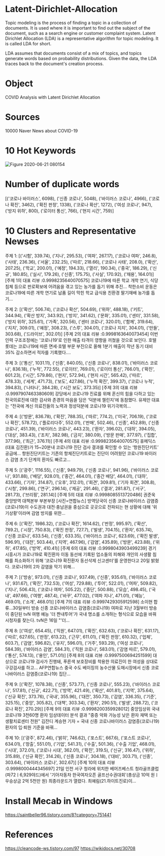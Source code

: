 # Latent-Dirichlet-Allocation
Topic modeling is the process of finding a topic in a collection of documents. It is used where it is important to find out the subject of the document, such as a search engine or customer complaint system. Latent Dirichlet Allocation (LDA) is a representative algorithm for topic modeling. It is called LDA for short.

LDA assumes that documents consist of a mix of topics, and topics generate words based on probability distributions. Given the data, the LDA traces back to the document's creation process.


# Object
COVID Analysis with Latent Dirichlet Allocation

# Sources
10000 Naver News about COVID-19

# 10 Hot Keywords
![Figure 2020-06-21 080154](https://user-images.githubusercontent.com/59387983/85222441-f4953500-b3f5-11ea-86dc-7b43bec0fd3d.png)

# Number of duplicate words
[('코로나 바이러스', 6098),
 ('신종 코로나', 5048),
 ('바이러스 코로나', 4966),
 ('코로나 확진', 3462),
 ('확진 판정', 1338),
 ('코로나 확산', 1272),
 ('여성 코로나', 947),
 ('방지 위하', 800),
 ('로이터 통신', 766),
 ('현지 시간', 759)]

# 10 Clusters and Representative Newses
주제 1: [('시험', 339.74), ('지나', 295.53), ('여파', 267.17), ('코로나 여파', 246.8), ('사태', 236.36), ('서울', 232.25), ('따르', 218.66), ('코로나 사태', 208.0), ('확산', 207.25), ('학교', 200.01), ('예정', 194.33), ('열리', 190.34), ('중국', 186.29), ('신규', 180.85), ('실시', 179.26), ('신종', 175.75), ('사실', 170.92), ('채용', 164.01)]
[주제 1의 대표 리뷰 :0.9998235640070575]
코로나19에 따른 학교 개학 연기, 식당 침체 등으로 판로확보에 어려움을 겪고 있는 농가를 돕기 위해 추진... 착한소비 운동은 코로나19에 따른 개학 연기로 납품 길이 막힌 학교 급식용 친환경 딸기재배 농가를 돕기...


주제 2: [('확산', 506.74), ('코로나 확산', 504.69), ('위하', 488.18), ('키트', 344.94), ('확산 방지', 343.92), ('방지', 341.62), ('문화', 335.01), ('센터', 331.58), ('방지 위하', 325.61), ('가족', 320.56), ('센터 코로나', 320.01), ('함께', 319.64), ('지치', 309.01), ('예정', 308.23), ('스루', 304.01), ('코로나 지치', 304.01), ('만들', 303.68), ('드라이브', 302.01)]
[주제 2의 대표 리뷰 :0.9998163640073454]
이번 인력 구조조정에는 '코로나19'로 인한 매출 타격이 영향을 끼쳤을 것으로 보인다. 호텔롯데는 코로나19에 따른 면세·호텔 부문 부진으로 올해 1분기 매출이 작년 동기 대비 35% 감소하면서 적자를 기록했다....


주제 3: [('통신', 1031.11), ('신종', 840.05), ('신종 코로나', 838.01), ('바이러스 코로나', 836.18), ('누적', 772.55), ('로이터', 769.01), ('로이터 통신', 766.01), ('확진', 601.23), ('시간', 579.86), ('현지', 572.94), ('현지 시간', 565.42), ('따르', 478.33), ('세계', 471.73), ('보도', 427.86), ('누적 확진', 399.37), ('코로나 누적', 394.83), ('나타나', 384.28), ('시간 보도', 373.35)]
[주제 3의 대표 리뷰 :0.9997907463380609]
강당에서 코로나19 진료를 위해 혼신의 힘을 다하고 있는 전국의료진에 대한 감사와 존경의 마음을 담은 ‘덕분에 챌린지’에 동참했다. 유제만 대표는 “전국에 계신 의료진들의 노력과 정성덕분에 코로나19 위기극복의...


주제 4: [('방문', 836.78), ('확진', 788.35), ('따르', 774.2), ('미국', 706.19), ('코로나 확진', 578.72), ('플로리다주', 552.01), ('판매', 502.46), ('신종', 452.89), ('신종 코로나', 451.39), ('바이러스 코로나', 443.23), ('환자', 396.02), ('대하', 394.05), ('대상', 383.43), ('조치', 382.98), ('금지', 380.09), ('방문 판매', 377.97), ('집합', 377.96), ('최근', 376.11)]
[주제 4의 대표 리뷰 :0.9998235640070575]
휴메딕스(대표 김진환)가 15~20분내 코로나19 진단 검사 결과를 확인할 수 있는 ‘항원진단키트’ 공급에... 항원진단키트는 기존의 항체진단키트로는 진단이 어려웠던 코로나19 바이러스 감염 초기 단계의 환자도 빠르고...


주제 5: [('광주', 1116.55), ('신종', 949.79), ('신종 코로나', 941.96), ('바이러스 코로나', 931.88), ('배당', 928.01), ('중간', 464.01), ('중간 배당', 464.01), ('대하', 433.66), ('기자', 314.87), ('오후', 312.01), ('회견', 309.81), ('기자 회견', 308.8), ('시청', 299.86), ('연구', 296.14), ('제공', 291.46), ('결과', 281.87), ('서구', 281.73), ('브리핑', 281.14)]
[주제 5의 대표 리뷰 :0.9998085513720486]
권준욱 중앙방역 대책본부 부본부장 [사진=연합뉴스] 방역당국이 신종 코로나바이러스 감염증(코로나19)이 수도권과 대전·충남권을 중심으로 곳곳으로 전파되는 현 상황에 대해 '위기상황'이라며 감염 방지를 위한...


주제 6: [('확진', 1986.32), ('코로나 확진', 1614.62), ('판정', 995.97), ('확산', 789.2), ('시장', 750.83), ('확진 판정', 727.7), ('발생', 704.15), ('환자', 635.74), ('신종 코로나', 633.54), ('신종', 633.35), ('바이러스 코로나', 623.69), ('확진 발생', 596.91), ('대전', 503.44), ('지역', 467.96), ('감염', 435.89), ('방문', 423.88), ('위하', 417.85), ('방역', 410.41)]
[주제 6의 대표 리뷰 :0.9998043903499239]
경기 시흥시가 코로나19로 확진환자 이동 동선에 기록된 업소들의 피해와 개인의 사생활 침해를 최소화하기 위해 ‘코로나19 확진환자 동선삭제 신고센터’를 운영한다고 20일 밝혔다. 코로나19의 2차 감염을 막기 위해...


주제 7: [('방송', 973.01), ('신종 코로나', 937.49), ('신종', 935.61), ('바이러스 코로나', 931.67), ('확진', 732.53), ('여성', 729.88), ('투어', 522.01), ('여파', 509.82), ('지나', 506.43), ('코로나 여파', 505.22), ('중단', 500.88), ('모습', 498.45), ('국내', 497.66), ('여행', 487.4), ('바꾸', 477.02), ('여파 지나', 471.01), ('예능', 469.01), ('소개', 468.01)]
[주제 7의 대표 리뷰 :0.9997429305912598]
소이현 합류…30일부터 방송 신종 코로나바이러스 감염증(코로나19) 여파로 지난 3월부터 방송이 중단된 tvN 여행 예능 '더 짠내투어'가 국내 명소를 소개하는 형식으로 모습을 바꿔 시청자를 찾는다. tvN은 16일 "'더...


주제 8: [('여성', 654.45), ('직원', 647.01), ('확진', 632.63), ('코로나 확진', 631.17), ('따르', 627.65), ('판정', 613.22), ('근무', 611.01), ('확진 판정', 610.32), ('업체', 603.7), ('감염', 596.82), ('유지', 596.01), ('거주', 593.29), ('여성 코로나', 584.39), ('바이러스 감염', 584.31), ('직원 코로나', 583.01), ('감염 따르', 579.01), ('통신', 574.13), ('용인', 571.01)]
[주제 8의 대표 리뷰 :0.9997500694251599]
대상으로 코로나19 검사가 진행돼, 푸른색 보호장비를 착용한 의료진이 한 여성을 상대로 구강검사를 하고... AFP연합뉴스 중국 수도 베이징의 농수산물 도매시장에서 신종 코로나바이러스 감염증(코로나19) 집단...


주제 9: [('확진', 1078.38), ('신종', 573.77), ('신종 코로나', 555.23), ('바이러스 코로나', 517.81), ('신규', 422.71), ('방역', 421.49), ('확산', 401.81), ('지역', 375.64), ('신규 확진', 373.76), ('국내', 355.96), ('대전', 350.73), ('감염', 336.35), ('기준', 325.15), ('중앙', 305.82), ('대책', 303.34), ('환자', 290.51), ('발생', 288.72), ('코로나 확진', 270.29)]
[주제 9의 대표 리뷰 :0.9998200359928012]
중앙임상위 국내 코로나19 3천60명 환자 임상데이터 분석 결과 "중증 악화 가능성 낮은 환자 재택 또는 생활치료센터 전원" 김잔디 계승현 기자 = 국내 신종 코로나바이러스 감염증(코로나19) 환자의 입·퇴원 기준을 바꿔...


주제 10: [('광주', 872.46), ('밝히', 746.62), ('포스트', 667.6), ('포스트 코로나', 634.01), ('창출', 551.01), ('기업', 541.31), ('수출', 501.36), ('수출 기업', 468.01), ('시대', 372.01), ('코로나 시대', 362.01), ('확진', 319.5), ('신규', 316.47), ('위하', 315.89), ('신규 확진', 314.26), ('신종 코로나', 304.18), ('대비', 303.71), ('신종', 303.64), ('바이러스 코로나', 302.67)]
[주제 10의 대표 리뷰 :0.9998000444345697]
21일 인천 서구 청라에 위치한 베어즈베스트 청라골프클럽(파72ㅣ6,929야드)에서 '기아자동차 한국여자오픈 골프선수권대회'(총상금 10억 원ㅣ우승상금 2억 5천만 원) 최종라운드가 열렸다. 최예림(21.하이트진로)이...


# Install Mecab in Windows
https://saintbeller96.tistory.com/8?category=751441

# References
https://cleancode-ws.tistory.com/97
https://wikidocs.net/30708
